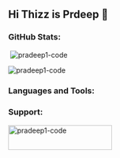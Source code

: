 ## Hi Thizz is Prdeep 👋

<!--
**pradeep1-code/pradeep1-code** is a ✨ _special_ ✨ repository because its `README.md` (this file) appears on your GitHub profile.

Here are some ideas to get you started:

- 🔭 I’m currently working on ...
- 🌱 I’m currently learning ...
- 👯 I’m looking to collaborate on ...
- 🤔 I’m looking for help with ...
- 💬 Ask me about ...
- 📫 How to reach me: ...
- 😄 Pronouns: ...
- ⚡ Fun fact: ...
-->

<h3 align="left">GitHub Stats:</h3>

<p>&nbsp;<img align="center" src="https://github-readme-stats.vercel.app/api?username=pradeep1-code&show_icons=true&locale=en" alt="pradeep1-code" /></p>

<p><img align="center" src="https://github-readme-streak-stats.herokuapp.com/?user=pradeep1-code&" alt="pradeep1-code" /></p>

<h3 align="left">Languages and Tools:</h3>

<h3 align="left">Support:</h3>
<p><a href="https://www.buymeacoffee.com/pradeep1-code"> <img align="left" src="https://cdn.buymeacoffee.com/buttons/v2/default-yellow.png" height="50" width="210" alt="pradeep1-code" /></a></p><br><br>
